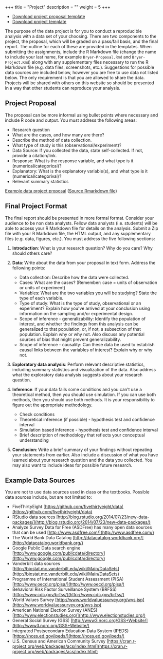 +++
title = "Project"
description = ""
weight = 5
+++



* [Download project proposal template](https://raw.githubusercontent.com/jbryer/DATA606Spring2020/master/Project/DATA606_proposal_template.Rmd)
* [Download project template](https://raw.githubusercontent.com/jbryer/DATA606Spring2020/master/Project/DATA606_project_template.Rmd)

The purpose of the data project is for you to conduct a reproducible analysis with a data set of your choosing. There are two components to the project, the proposal, which will be graded on a pass/fail basis, and the final report. The outline for each of these are provided in the templates. When submitting the assignments, include the R Markdown file (change the name to include your last name, for example `Bryer-Proposal.Rmd` and `Bryer-Project.Rmd`) along with any supplementary files necessary to run the R Markdown file (e.g. data files, screenshots, etc.). Suggestions for possible data sources are included below, however you are free to use data not listed below. The only requirement is that you are allowed to share the data. Projects will be shared with others on this website so should be presented in a way that other students can reproduce your analysis.

## Project Proposal

The proposal can be more informal using bullet points where necessary and include R code and output. You must address the following areas:

* Research question 
* What are the cases, and how many are there?
* Describe the method of data collection.
* What type of study is this (observational/experiment)?
* Data Source: If you collected the data, state self-collected. If not, provide a citation/link.
* Response: What is the response variable, and what type is it (numerical/categorical)?
* Explanatory: What is the explanatory variable(s), and what type is it (numerical/categorival)?
* Relevant summary statistics 

[Example data project proposal](http://htmlpreview.github.io/?https://github.com/jbryer/DATA606Spring2020/blob/master/Project/Example_proposal.html) ([Source Rmarkdown file](https://raw.githubusercontent.com/jbryer/DATA606Spring2020/master/Project/Example_proposal.Rmd))


## Final Project Format

The final report should be presented in more formal format. Consider your audience to be non data analysts. Fellow data analysts (i.e. students) will be able to access your R Markdown file for details on the analysis. Submit a Zip file with your R Markdown file, the HTML output, and any supplementary files (e.g. data, figures, etc.). You must address the five following sections:

1. **Introduction**: What is your research question? Why do you care? Why should others care?

2. **Data**: Write about the data from your proposal in text form. Address the following points:
	* Data collection: Describe how the data were collected.
	* Cases: What are the cases? (Remember: case = units of observation or units of experiment)
	* Variables: What are the two variables you will be studying? State the type of each variable.
	* Type of study: What is the type of study, observational or an experiment? Explain how you've arrived at your conclusion using information on the sampling and/or experimental design.
	* Scope of inference - generalizability: Identify the population of interest, and whether the findings from this analysis can be generalized to that population, or, if not, a subsection of that population. Explain why or why not. Also discuss any potential sources of bias that might prevent generalizability.
	* Scope of inference - causality: Can these data be used to establish causal links between the variables of interest? Explain why or why not.

3. **Exploratory data analysis**: Perform relevant descriptive statistics, including summary statistics and visualization of the data. Also address what the exploratory data analysis suggests about your research question.

4. **Inference**: If your data fails some conditions and you can't use a theoretical method, then you should use simulation. If you can use both methods, then you should use both methods. It is your responsibility to figure out the appropriate methodology.
	* Check conditions
	* Theoretical inference (if possible) - hypothesis test and confidence interval
	* Simulation based inference - hypothesis test and confidence interval
	* Brief description of methodology that reflects your conceptual understanding  

5. **Conclusion**: Write a brief summary of your findings without repeating your statements from earlier. Also include a discussion of what you have learned about your research question and the data you collected. You may also want to include ideas for possible future research.


## Example Data Sources

You are not to use data sources used in class or the textbooks. Possible data sources include, but are not limited to:

* FiveThirtyEight [https://github.com/fivethirtyeight/data](https://github.com/fivethirtyeight/data)
* RStudio data sources [http://blog.rstudio.org/2014/07/23/new-data-packages/](http://blog.rstudio.org/2014/07/23/new-data-packages/)
* Analyze Survey Data for Free (ASDFree) has many open data sources that can be used [http://www.asdfree.com/](http://www.asdfree.com/)
* The World Bank Data Catalog [http://datacatalog.worldbank.org/](http://datacatalog.worldbank.org/)
* Google Public Data search engine [http://www.google.com/publicdata/directory](http://www.google.com/publicdata/directory)
* Vanderbilt data sources [http://biostat.mc.vanderbilt.edu/wiki/Main/DataSets](http://biostat.mc.vanderbilt.edu/wiki/Main/DataSets)
* Programme of International Student Assessment (PISA) [http://www.oecd.org/pisa/](http://www.oecd.org/pisa/)
* Behavioral Risk Factor Surveillance System (BRFSS) [http://www.cdc.gov/brfss/](http://www.cdc.gov/brfss/)
* World Values Survey [http://www.worldvaluessurvey.org/wvs.jsp](http://www.worldvaluessurvey.org/wvs.jsp)
* American National Election Survey (ANES) [http://www.electionstudies.org/](http://www.electionstudies.org/)
* General Social Survey (GSS) [http://www3.norc.org/GSS+Website/](http://www3.norc.org/GSS+Website/)
* Integrated Postsecondary Education Data System (IPEDS) [https://nces.ed.gov/ipeds/](https://nces.ed.gov/ipeds/)
* U.S. Census and American Community Survey [https://cran.r-project.org/web/packages/acs/index.html](https://cran.r-project.org/web/packages/acs/index.html)
